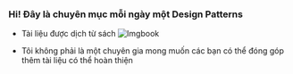 ﻿### Hi! Đây là chuyên mục mỗi ngày một Design Patterns 

- Tài liệu được dịch từ sách
![Imgbook](AbstractFactory/src/docs/imgbook.png)

- Tôi không phải là một chuyên gia mong muốn các bạn có thể đóng góp thêm tài liệu có thể hoàn thiện
